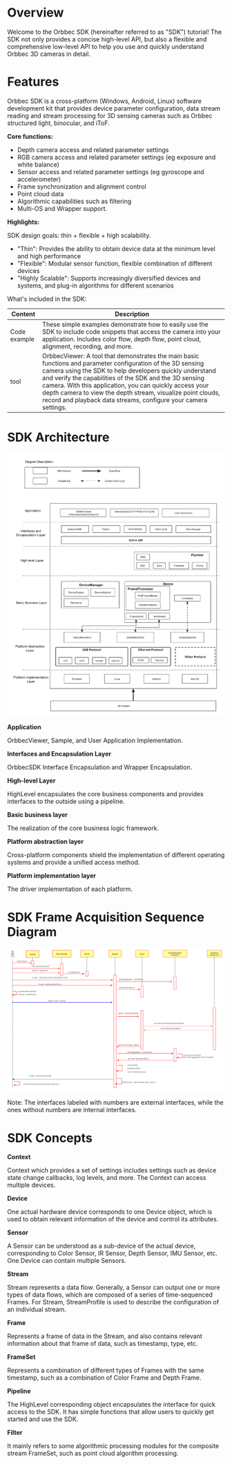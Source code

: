 # Overview
Welcome to the Orbbec SDK (hereinafter referred to as "SDK") tutorial! The SDK not only provides a concise high-level API, but also a flexible and comprehensive low-level API to help you use and quickly understand Orbbec 3D cameras in detail.

# Features
Orbbec SDK is a cross-platform (Windows, Android, Linux) software development kit that provides device parameter configuration, data stream reading and stream processing for 3D sensing cameras such as Orbbec structured light, binocular, and iToF.

**Core functions:**

- Depth camera access and related parameter settings
- RGB camera access and related parameter settings (eg exposure and white balance)
- Sensor access and related parameter settings (eg gyroscope and accelerometer)
- Frame synchronization and alignment control
- Point cloud data
- Algorithmic capabilities such as filtering
- Multi-OS and Wrapper support.

**Highlights:**

SDK design goals: thin + flexible + high scalability.

- "Thin": Provides the ability to obtain device data at the minimum level and high performance
- "Flexible": Modular sensor function, flexible combination of different devices
- "Highly Scalable": Supports increasingly diversified devices and systems, and plug-in algorithms for different scenarios

What's included in the SDK:

| Content | Description                                                  |
| --- | --- |
| Code example | These simple examples demonstrate how to easily use the SDK to include code snippets that access the camera into your application. Includes color flow, depth flow, point cloud, alignment, recording, and more.  |
| tool | OrbbecViewer: A tool that demonstrates the main basic functions and parameter configuration of the 3D sensing camera using the SDK to help developers quickly understand and verify the capabilities of the SDK and the 3D sensing camera. With this application, you can quickly access your depth camera to view the depth stream, visualize point clouds, record and playback data streams, configure your camera settings.  |


# SDK Architecture
![OrbbecSDK-Architecture](Image/OrbbecSDK-Architecture.png)

**Application**

OrbbecViewer, Sample, and User Application Implementation.

**Interfaces and Encapsulation Layer**

OrbbecSDK Interface Encapsulation and Wrapper Encapsulation.

**High-level Layer**

HighLevel encapsulates the core business components and provides interfaces to the outside using a pipeline.

**Basic business layer**

The realization of the core business logic framework.

**Platform abstraction layer**

Cross-platform components shield the implementation of different operating systems and provide a unified access method.

**Platform implementation layer**

The driver implementation of each platform.


# SDK Frame Acquisition Sequence Diagram

![OrbbecSDK Get Frame Sequence Diagram](Image/OrbbecSDK-Get-Frame-Sequence-Diagram.png)

Note: The interfaces labeled with numbers are external interfaces, while the ones without numbers are internal interfaces.

# SDK Concepts

**Context**

Context which provides a set of settings includes settings such as device state change callbacks, log levels, and more. The Context can access multiple devices.


**Device**

One actual hardware device corresponds to one Device object, which is used to obtain relevant information of the device and control its attributes.

**Sensor**

A Sensor can be understood as a sub-device of the actual device, corresponding to Color Sensor, IR Sensor, Depth Sensor, IMU Sensor, etc. One Device can contain multiple Sensors.

**Stream**

Stream represents a data flow. Generally, a Sensor can output one or more types of data flows, which are composed of a series of time-sequenced Frames. For Stream, StreamProfile is used to describe the configuration of an individual stream.

**Frame**

Represents a frame of data in the Stream, and also contains relevant information about that frame of data, such as timestamp, type, etc.

**FrameSet**

Represents a combination of different types of Frames with the same timestamp, such as a combination of Color Frame and Depth Frame.

**Pipeline**

The HighLevel corresponding object encapsulates the interface for quick access to the SDK. It has simple functions that allow users to quickly get started and use the SDK.

**Filter**

It mainly refers to some algorithmic processing modules for the composite stream FrameSet, such as point cloud algorithm processing.
